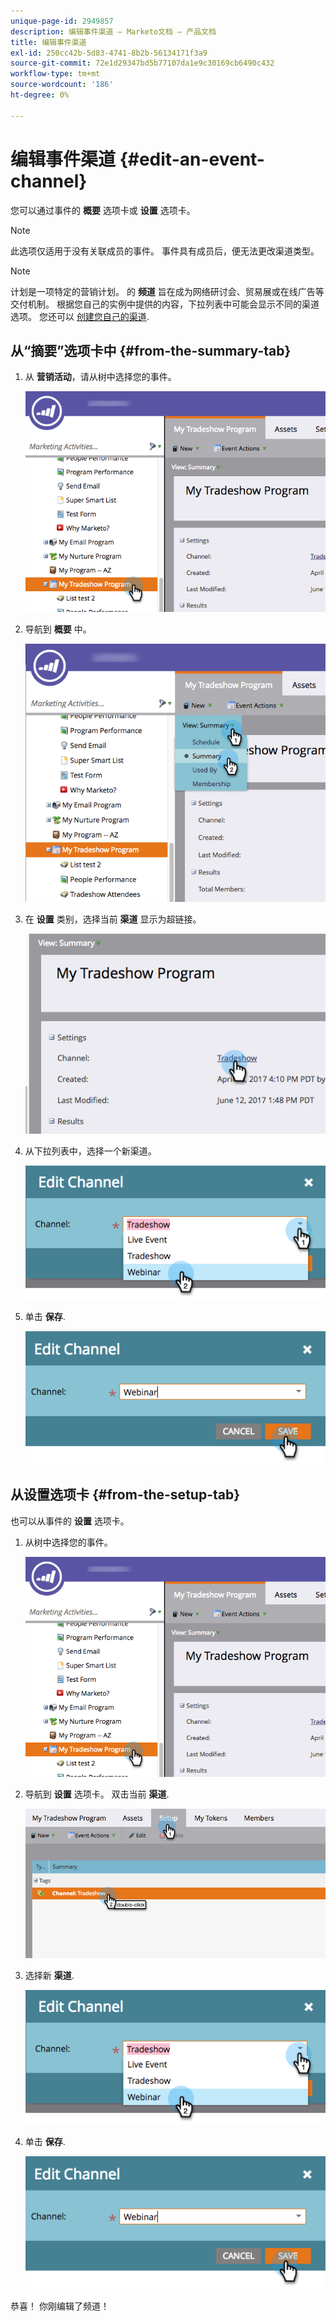 ```yaml
---
unique-page-id: 2949857
description: 编辑事件渠道 — Marketo文档 — 产品文档
title: 编辑事件渠道
exl-id: 250cc42b-5d83-4741-8b2b-56134171f3a9
source-git-commit: 72e1d29347bd5b77107da1e9c30169cb6490c432
workflow-type: tm+mt
source-wordcount: '186'
ht-degree: 0%

---
```


# 编辑事件渠道 {#edit-an-event-channel}

您可以通过事件的 **概要** 选项卡或 **设置** 选项卡。

>[!NOTE]
>
>此选项仅适用于没有关联成员的事件。 事件具有成员后，便无法更改渠道类型。

>[!NOTE]
>
>计划是一项特定的营销计划。 的 **频道** 旨在成为网络研讨会、贸易展或在线广告等交付机制。 根据您自己的实例中提供的内容，下拉列表中可能会显示不同的渠道选项。 您还可以  [创建您自己的渠道](/help/marketo/product-docs/administration/tags/create-a-program-channel.md).

## 从“摘要”选项卡中 {#from-the-summary-tab}

1. 从 **营销活动**，请从树中选择您的事件。

   ![](assets/eventprogramseelct.png)

1. 导航到 **概要** 中。

   ![](assets/eventprogramsummary.png)

1. 在 **设置** 类别，选择当前 **渠道** 显示为超链接。

   ![](assets/channeltypeevent.png)

1. 从下拉列表中，选择一个新渠道。

   ![](assets/tradeshowchange.png)

1. 单击 **保存**.

   ![](assets/2017-06-13-09-35-53.png)

## 从设置选项卡 {#from-the-setup-tab}

也可以从事件的 **设置** 选项卡。

1. 从树中选择您的事件。

   ![](assets/eventprogramseelct.png)

1. 导航到 **设置** 选项卡。 双击当前 **渠道**.

   ![](assets/setuptabchangechannel.png)

1. 选择新 **渠道**.

   ![](assets/tradeshowchange.png)

1. 单击 **保存**.

   ![](assets/2017-06-13-09-35-53.png)

恭喜！ 你刚编辑了频道！
